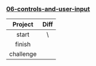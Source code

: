 ### [06-controls-and-user-input](https://github.com/Coder-ZJQ/SwiftUI/commits/master/Raywenderlich-SwiftUI-by-Tutorials/06-controls-and-user-input)

|  Project  | Diff |
| :-------: | :--: |
|   start   |  \   |
|  finish   |      |
| challenge |      |

